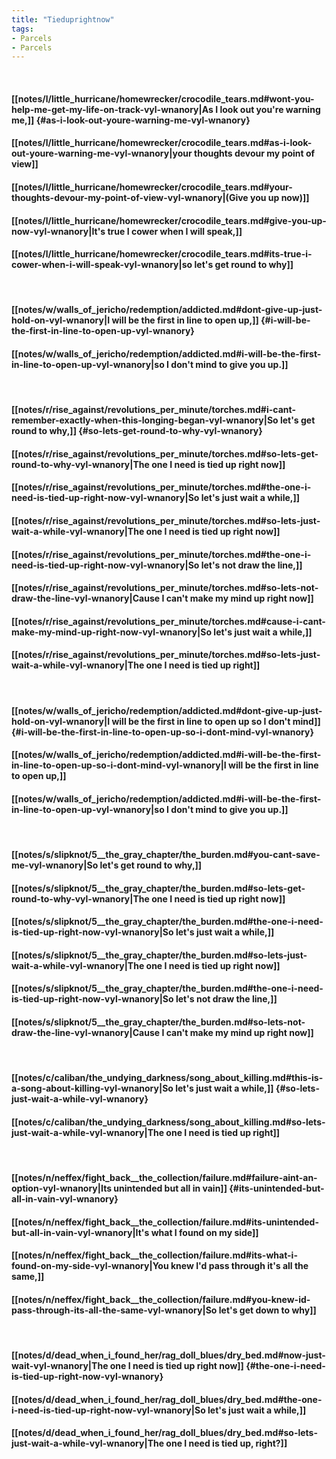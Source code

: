 ```yaml
---
title: "Tieduprightnow"
tags:
- Parcels
- Parcels
---
```

&nbsp;
#### [[notes/l/little_hurricane/homewrecker/crocodile_tears.md#wont-you-help-me-get-my-life-on-track-vyl-wnanory|As I look out you're warning me,]] {#as-i-look-out-youre-warning-me-vyl-wnanory}
#### [[notes/l/little_hurricane/homewrecker/crocodile_tears.md#as-i-look-out-youre-warning-me-vyl-wnanory|your thoughts devour my point of view]]
#### [[notes/l/little_hurricane/homewrecker/crocodile_tears.md#your-thoughts-devour-my-point-of-view-vyl-wnanory|(Give you up now)]]
#### [[notes/l/little_hurricane/homewrecker/crocodile_tears.md#give-you-up-now-vyl-wnanory|It's true I cower when I will speak,]]
#### [[notes/l/little_hurricane/homewrecker/crocodile_tears.md#its-true-i-cower-when-i-will-speak-vyl-wnanory|so let's get round to why]]
&nbsp;
#### [[notes/w/walls_of_jericho/redemption/addicted.md#dont-give-up-just-hold-on-vyl-wnanory|I will be the first in line to open up,]] {#i-will-be-the-first-in-line-to-open-up-vyl-wnanory}
#### [[notes/w/walls_of_jericho/redemption/addicted.md#i-will-be-the-first-in-line-to-open-up-vyl-wnanory|so I don't mind to give you up.]]
&nbsp;
#### [[notes/r/rise_against/revolutions_per_minute/torches.md#i-cant-remember-exactly-when-this-longing-began-vyl-wnanory|So let's get round to why,]] {#so-lets-get-round-to-why-vyl-wnanory}
#### [[notes/r/rise_against/revolutions_per_minute/torches.md#so-lets-get-round-to-why-vyl-wnanory|The one I need is tied up right now]]
#### [[notes/r/rise_against/revolutions_per_minute/torches.md#the-one-i-need-is-tied-up-right-now-vyl-wnanory|So let's just wait a while,]]
#### [[notes/r/rise_against/revolutions_per_minute/torches.md#so-lets-just-wait-a-while-vyl-wnanory|The one I need is tied up right now]]
#### [[notes/r/rise_against/revolutions_per_minute/torches.md#the-one-i-need-is-tied-up-right-now-vyl-wnanory|So let's not draw the line,]]
#### [[notes/r/rise_against/revolutions_per_minute/torches.md#so-lets-not-draw-the-line-vyl-wnanory|Cause I can't make my mind up right now]]
#### [[notes/r/rise_against/revolutions_per_minute/torches.md#cause-i-cant-make-my-mind-up-right-now-vyl-wnanory|So let's just wait a while,]]
#### [[notes/r/rise_against/revolutions_per_minute/torches.md#so-lets-just-wait-a-while-vyl-wnanory|The one I need is tied up right]]
&nbsp;
#### [[notes/w/walls_of_jericho/redemption/addicted.md#dont-give-up-just-hold-on-vyl-wnanory|I will be the first in line to open up so I don't mind]] {#i-will-be-the-first-in-line-to-open-up-so-i-dont-mind-vyl-wnanory}
#### [[notes/w/walls_of_jericho/redemption/addicted.md#i-will-be-the-first-in-line-to-open-up-so-i-dont-mind-vyl-wnanory|I will be the first in line to open up,]]
#### [[notes/w/walls_of_jericho/redemption/addicted.md#i-will-be-the-first-in-line-to-open-up-vyl-wnanory|so I don't mind to give you up.]]
&nbsp;
#### [[notes/s/slipknot/5__the_gray_chapter/the_burden.md#you-cant-save-me-vyl-wnanory|So let's get round to why,]]
#### [[notes/s/slipknot/5__the_gray_chapter/the_burden.md#so-lets-get-round-to-why-vyl-wnanory|The one I need is tied up right now]]
#### [[notes/s/slipknot/5__the_gray_chapter/the_burden.md#the-one-i-need-is-tied-up-right-now-vyl-wnanory|So let's just wait a while,]]
#### [[notes/s/slipknot/5__the_gray_chapter/the_burden.md#so-lets-just-wait-a-while-vyl-wnanory|The one I need is tied up right now]]
#### [[notes/s/slipknot/5__the_gray_chapter/the_burden.md#the-one-i-need-is-tied-up-right-now-vyl-wnanory|So let's not draw the line,]]
#### [[notes/s/slipknot/5__the_gray_chapter/the_burden.md#so-lets-not-draw-the-line-vyl-wnanory|Cause I can't make my mind up right now]]
&nbsp;
#### [[notes/c/caliban/the_undying_darkness/song_about_killing.md#this-is-a-song-about-killing-vyl-wnanory|So let's just wait a while,]] {#so-lets-just-wait-a-while-vyl-wnanory}
#### [[notes/c/caliban/the_undying_darkness/song_about_killing.md#so-lets-just-wait-a-while-vyl-wnanory|The one I need is tied up right]]
&nbsp;
#### [[notes/n/neffex/fight_back__the_collection/failure.md#failure-aint-an-option-vyl-wnanory|Its unintended but all in vain]] {#its-unintended-but-all-in-vain-vyl-wnanory}
#### [[notes/n/neffex/fight_back__the_collection/failure.md#its-unintended-but-all-in-vain-vyl-wnanory|It's what I found on my side]]
#### [[notes/n/neffex/fight_back__the_collection/failure.md#its-what-i-found-on-my-side-vyl-wnanory|You knew I'd pass through it's all the same,]]
#### [[notes/n/neffex/fight_back__the_collection/failure.md#you-knew-id-pass-through-its-all-the-same-vyl-wnanory|So let's get down to why]]
&nbsp;
#### [[notes/d/dead_when_i_found_her/rag_doll_blues/dry_bed.md#now-just-wait-vyl-wnanory|The one I need is tied up right now]] {#the-one-i-need-is-tied-up-right-now-vyl-wnanory}
#### [[notes/d/dead_when_i_found_her/rag_doll_blues/dry_bed.md#the-one-i-need-is-tied-up-right-now-vyl-wnanory|So let's just wait a while,]]
#### [[notes/d/dead_when_i_found_her/rag_doll_blues/dry_bed.md#so-lets-just-wait-a-while-vyl-wnanory|The one I need is tied up, right?]]
